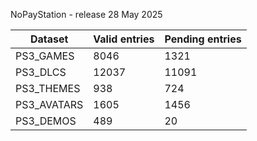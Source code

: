 NoPayStation - release 28 May 2025

|  Dataset  |Valid entries|Pending entries|
|-----------|-------------|---------------|
| PS3_GAMES |     8046    |      1321     |
|  PS3_DLCS |    12037    |     11091     |
| PS3_THEMES|     938     |      724      |
|PS3_AVATARS|     1605    |      1456     |
| PS3_DEMOS |     489     |       20      |